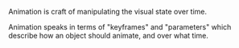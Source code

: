 Animation is craft of manipulating the visual state over time.

Animation speaks in terms of "keyframes" and "parameters" which describe how an object should animate, and over what time.

